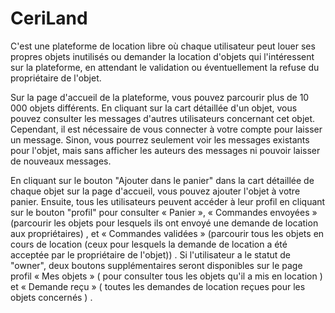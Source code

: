 # CeriLand
C'est une plateforme de location libre où chaque utilisateur peut louer ses propres objets inutilisés ou demander la location d'objets qui l'intéressent sur la plateforme, en attendant le validation ou éventuellement la refuse du propriétaire de l'objet.

Sur la page d'accueil de la plateforme, vous pouvez parcourir plus de 10 000 objets différents. En cliquant sur la cart détaillée d'un objet, vous pouvez consulter les messages d'autres utilisateurs concernant cet objet. Cependant, il est nécessaire de vous connecter à votre compte pour laisser un message. Sinon, vous pourrez seulement voir les messages existants pour l'objet, mais sans afficher les auteurs des messages ni pouvoir laisser de nouveaux messages.

En cliquant sur le bouton "Ajouter dans le panier" dans la cart détaillée de chaque objet sur la page d'accueil, vous pouvez ajouter l'objet à votre panier. Ensuite, tous les utilisateurs peuvent accéder à leur profil en cliquant sur le bouton "profil" pour consulter « Panier »,  « Commandes envoyées » (parcourir les objets pour lesquels ils ont envoyé une demande de location aux propriétaires) , et « Commandes validées » (parcourir tous les objets en cours de location (ceux pour lesquels la demande de location a été acceptée par le propriétaire de l'objet)) . Si l'utilisateur a le statut de "owner", deux boutons supplémentaires seront disponibles sur le page profil « Mes objets » ( pour consulter tous les objets qu'il a mis en location ) et « Demande reçu » ( toutes les demandes de location reçues pour les objets concernés ) .
